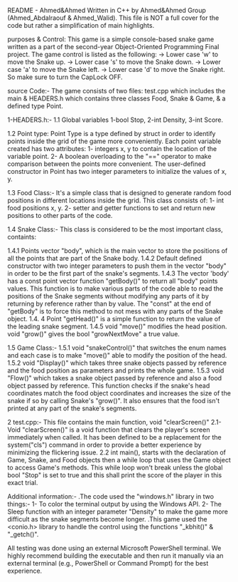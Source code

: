 README - Ahmed&Ahmed
Written in C++ by Ahmed&Ahmed Group (Ahmed_Abdalraouf & Ahmed_Walid).
This file is NOT a full cover for the code but rather a simplification of main highlights.

purposes & Control:
This game is a simple console-based snake game written as a part of the second-year Object-Oriented Programming Final project.
The game control is listed as the following:
-> Lower case 'w' to move the Snake up.
-> Lower case 's' to move the Snake down.
-> Lower case 'a' to move the Snake left.
-> Lower case 'd' to move the Snake right.
So make sure to turn the CapLock OFF.

source Code:-
The game consists of two files: test.cpp which includes the main & HEADERS.h which contains three classes Food, Snake & Game, & a defined type Point.

1-HEADERS.h:-
1.1 Global variables 1-bool Stop, 2-int Density, 3-int Score.

1.2 Point type:
Point Type is a type defined by struct in order to identify points inside the grid of the game more conveniently. Each point variable created has two attributes:
1- integers x, y to contain the location of the variable point.
2- A boolean overloading to the "==" operator to make comparison between the points more convenient.
The user-defined constructor in Point has two integer parameters to initialize the values of x, y.

1.3 Food Class:-
It's a simple class that is designed to generate random food positions in different locations inside the grid. This class consists of:
1- int food positions x, y.
2- setter and getter functions to set and return new positions to other parts of the code.

1.4 Snake Class:-
This class is considered to be the most important class, containts:

1.4.1 Points vector "body", which is the main vector to store the positions of all the points that are part of the Snake body.
1.4.2 Default defined constructor with two integer parameters to push them in the vector "body" in order to be the first part of the snake's segments.
1.4.3 The vector 'body' has a const point vector function "getBody()" to return all "body" points values. This function is to make various parts of the code able to read the positions of the Snake segments without modifying any parts of it by returning by reference rather than by value. The "const" at the end of "getBody" is to force this method to not mess with any parts of the Snake object.
1.4. 4 Point "getHead()" is a simple function to return the value of the leading snake segment.
1.4.5  void "move()" modifies the head position.
          void "grow()" gives the bool "growNextMove" a true value.

1.5 Game Class:-
1.5.1 void "snakeControl()" that switches the enum names and each case is to make "move()" able to modify the position of the head.
1.5.2 void "Display()" which takes three snake objects passed by reference and the food position as parameters and prints the whole game.
1.5.3 void "Flow()" which takes a snake object passed by reference and also a food object passed by reference.
 This function checks if the snake's head coordinates match the food object coordinates and increases the size of the snake if so by calling Snake's "grow()".
 It also ensures that the food isn't printed at any part of the snake's segments.

2 test.cpp:-
This file contains the main function, void "clearScreen()"
2.1- Void "clearScreen()" is a void function that clears the player's screen immediately when called. It has been defined to be a replacement for the system("cls") command in order to provide a better experience by minimizing the flickering issue.
2.2 int main(), starts with the declaration of Game, Snake, and Food objects then a while loop that uses the Game object to access Game's methods.
This while loop won't break unless the global bool "Stop" is set to true and this shall print the score of the player in this exact trial.

Additional information:-
.The code used the "windows.h" library in two things:-
1- To color the terminal output by using the Windows API.
2- The Sleep function with an integer parameter "Density" to make the game more difficult as the snake segments become longer.
.This game used the <conio.h> library to handle the control using the functions "_kbhit()" & "_getch()".

All testing was done using an external Microsoft PowerShell terminal.
We highly recommend building the executable and then run it manually via an external terminal (e.g., PowerShell or Command Prompt) for the best experience.
